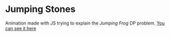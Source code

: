 # Jumping Stones
Animation made with JS trying to explain the *Jumping Frog* DP problem.
[You can see it here](https://jdavidpm.github.io/jumping-stones)
